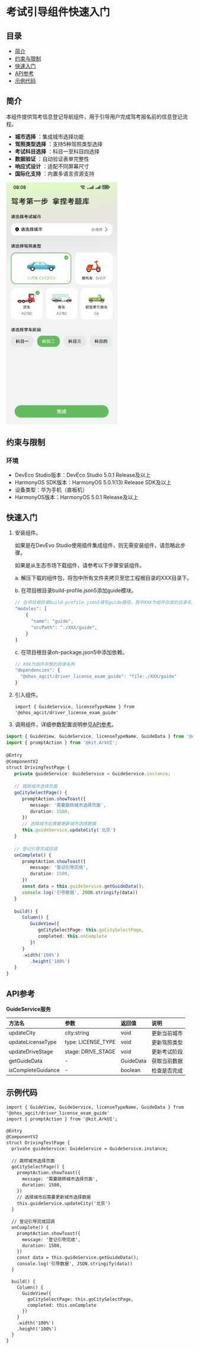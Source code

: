 # 考试引导组件快速入门

## 目录

- [简介](#简介)
- [约束与限制](#约束与限制)
- [快速入门](#快速入门)
- [API参考](#API参考)
- [示例代码](#示例代码)

## 简介

本组件提供驾考信息登记导航组件，用于引导用户完成驾考报名前的信息登记流程。
* **城市选择** ：集成城市选择功能
* **驾照类型选择** ：支持5种驾照类型选择
* **考试科目选择** ：科目一至科目四选择
* **数据验证** ：自动验证表单完整性
* **响应式设计** ：适配不同屏幕尺寸
* **国际化支持** ：内置多语言资源支持

<img src="screenshots/guide.jpg" width="300">

## 约束与限制
### 环境
* DevEco Studio版本：DevEco Studio 5.0.1 Release及以上
* HarmonyOS SDK版本：HarmonyOS 5.0.1(13) Release SDK及以上
* 设备类型：华为手机（直板机）
* HarmonyOS版本：HarmonyOS 5.0.1 Release及以上

## 快速入门

1. 安装组件。

   如果是在DevEvo Studio使用插件集成组件，则无需安装组件，请忽略此步骤。

   如果是从生态市场下载组件，请参考以下步骤安装组件。

   a. 解压下载的组件包，将包中所有文件夹拷贝至您工程根目录的XXX目录下。

   b. 在项目根目录build-profile.json5添加guide模块。

    ```typescript
    // 在项目根目录build-profile.json5填写guide路径。其中XXX为组件存放的目录名
    "modules": [
        {
          "name": "guide",
          "srcPath": "./XXX/guide",
        }
    ]
    ```
   c. 在项目根目录oh-package.json5中添加依赖。
    ```typescript
    // XXX为组件存放的目录名称
    "dependencies": {
      "@ohos_agcit/driver_license_exam_guide": "file:./XXX/guide"
    }
   ```

2. 引入组件。

    ```
    import { GuideService, licenseTypeName } from '@ohos_agcit/driver_license_exam_guide'
    ```

3. 调用组件，详细参数配置说明参见[API参考](#API参考)。

```typescript
import { GuideView, GuideService, licenseTypeName, GuideData } from '@ohos_agcit/driver_license_exam_guide'
import { promptAction } from '@kit.ArkUI';

@Entry
@ComponentV2
struct DrivingTestPage {
   private guideService: GuideService = GuideService.instance;

   // 跳转城市选择页面
   goCitySelectPage() {
      promptAction.showToast({
         message: '需要跳转城市选择页面',
         duration: 1500,
      })
      // 选择城市后需要更新城市选择数据
      this.guideService.updateCity('北京')
   }

   // 登记引导完成回调
   onComplete() {
      promptAction.showToast({
         message: '登记引导完成',
         duration: 1500,
      })
      const data = this.guideService.getGuideData();
      console.log('引导数据', JSON.stringify(data))
   }

   build() {
      Column() {
         GuideView({
            goCitySelectPage: this.goCitySelectPage,
            completed: this.onComplete
         })
      }
      .width('100%')
         .height('100%')
   }
}
```



## API参考

**GuideService服务**

| 方法名                | 参数                 | 返回值       | 说明     |
|:-------------------|:-------------------|:----------|:-------|
| updateCity         | city:string        | void      | 更新当前城市 |
| updateLicenseType  | type: LICENSE_TYPE | void      | 更新驾照类型 |
| updateDriveStage   | stage: DRIVE_STAGE | void      | 更新考试阶段 |
| getGuideData       | -                  | GuideData | 获取当前数据 |
| isCompleteGuidance | -                  | boolean   | 检查是否完成 |


## 示例代码

```
import { GuideView, GuideService, licenseTypeName, GuideData } from '@ohos_agcit/driver_license_exam_guide'
import { promptAction } from '@kit.ArkUI';

@Entry
@ComponentV2
struct DrivingTestPage {
  private guideService: GuideService = GuideService.instance;  
  
  // 跳转城市选择页面
  goCitySelectPage() {    
    promptAction.showToast({
      message: '需要跳转城市选择页面',
      duration: 1500,
    })
    // 选择城市后需要更新城市选择数据
    this.guideService.updateCity('北京')
  }

  // 登记引导完成回调
  onComplete() {
    promptAction.showToast({
      message: '登记引导完成',
      duration: 1500,
    })
    const data = this.guideService.getGuideData();
    console.log('引导数据', JSON.stringify(data))
  }

  build() {
    Column() {
      GuideView({
        goCitySelectPage: this.goCitySelectPage,
        completed: this.onComplete
      })
    }
    .width('100%')
    .height('100%')
  }
}
```